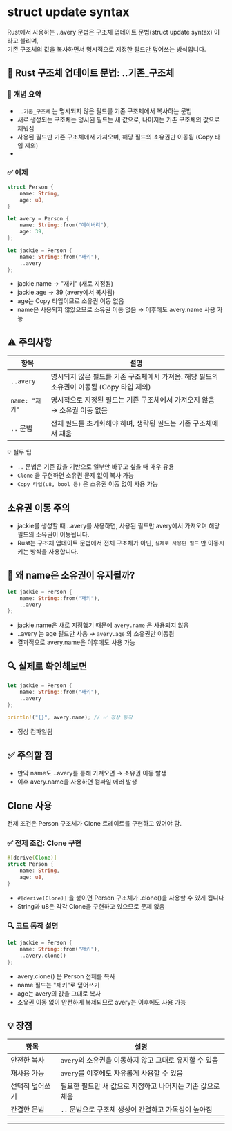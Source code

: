# struct update syntax

Rust에서 사용하는 ..avery 문법은 구조체 업데이트 문법(struct update syntax) 이라고 불리며,  
기존 구조체의 값을 복사하면서 명시적으로 지정한 필드만 덮어쓰는 방식입니다.

## 🧠 Rust 구조체 업데이트 문법: ..기존_구조체
### 📌 개념 요약
- `..기존_구조체` 는 명시되지 않은 필드를 기존 구조체에서 복사하는 문법
- 새로 생성되는 구조체는 명시된 필드는 새 값으로, 나머지는 기존 구조체의 값으로 채워짐
- 사용된 필드만 기존 구조체에서 가져오며, 해당 필드의 소유권만 이동됨 (Copy 타입 제외)
- 
### ✅ 예제
```rust
struct Person {
    name: String,
    age: u8,
}

let avery = Person {
    name: String::from("에이버리"),
    age: 39,
};

let jackie = Person {
    name: String::from("재키"),
    ..avery
};
```
- jackie.name → "재키" (새로 지정됨)
- jackie.age → 39 (avery에서 복사됨)
- age는 Copy 타입이므로 소유권 이동 없음
- name은 사용되지 않았으므로 소유권 이동 없음 → 이후에도 avery.name 사용 가능

## ⚠️ 주의사항

| 항목             | 설명                                                                 |
|------------------|----------------------------------------------------------------------|
| `..avery`        | 명시되지 않은 필드를 기존 구조체에서 가져옴. 해당 필드의 소유권이 이동됨 (Copy 타입 제외) |
| `name: "재키"`   | 명시적으로 지정된 필드는 기존 구조체에서 가져오지 않음 → 소유권 이동 없음         |
| `..` 문법        | 전체 필드를 초기화해야 하며, 생략된 필드는 기존 구조체에서 채움                     |


💡 실무 팁
- `..` 문법은 기존 값을 기반으로 일부만 바꾸고 싶을 때 매우 유용
- `Clone` 을 구현하면 소유권 문제 없이 복사 가능
- `Copy 타입(u8, bool 등)` 은 소유권 이동 없이 사용 가능

## 소유권 이동 주의
- jackie를 생성할 때 ..avery를 사용하면, 사용된 필드만 avery에서 가져오며 해당 필드의 소유권이 이동됩니다.  
- Rust는 구조체 업데이트 문법에서 전체 구조체가 아닌, `실제로 사용된 필드` 만 이동시키는 방식을 사용합니다.  

## 🧠 왜 name은 소유권이 유지될까?
```rust
let jackie = Person {
    name: String::from("재키"),
    ..avery
};
```
- jackie.name은 새로 지정했기 때문에 `avery.name` 은 사용되지 않음
- ..avery 는 age 필드만 사용 → `avery.age` 의 소유권만 이동됨
- 결과적으로 avery.name은 이후에도 사용 가능
  
## 🔍 실제로 확인해보면
```rust
let jackie = Person {
    name: String::from("재키"),
    ..avery
};

println!("{}", avery.name); // ✅ 정상 동작
```
- 정상 컴파일됨

## ✅ 주의할 점
- 만약 name도 ..avery를 통해 가져오면 → 소유권 이동 발생
- 이후 avery.name을 사용하면 컴파일 에러 발생

## Clone 사용
전제 조건은 Person 구조체가 Clone 트레이트를 구현하고 있어야 함.
### ✅ 전제 조건: Clone 구현
```rust
#[derive(Clone)]
struct Person {
    name: String,
    age: u8,
}
```

- `#[derive(Clone)]` 을 붙이면 Person 구조체가 .clone()을 사용할 수 있게 됩니다
- String과 u8은 각각 Clone을 구현하고 있으므로 문제 없음
  
### 🔍 코드 동작 설명
```rust
let jackie = Person {
    name: String::from("재키"),
    ..avery.clone()
};
```
- avery.clone() 은 Person 전체를 복사
- name 필드는 "재키"로 덮어쓰기
- age는 avery의 값을 그대로 복사
- 소유권 이동 없이 안전하게 복제되므로 avery는 이후에도 사용 가능

## 💡 장점
| 항목             | 설명                                                                 |
|------------------|----------------------------------------------------------------------|
| 안전한 복사       | `avery`의 소유권을 이동하지 않고 그대로 유지할 수 있음                  |
| 재사용 가능       | `avery`를 이후에도 자유롭게 사용할 수 있음                             |
| 선택적 덮어쓰기   | 필요한 필드만 새 값으로 지정하고 나머지는 기존 값으로 채움               |
| 간결한 문법       | `..` 문법으로 구조체 생성이 간결하고 가독성이 높아짐                     |

---



